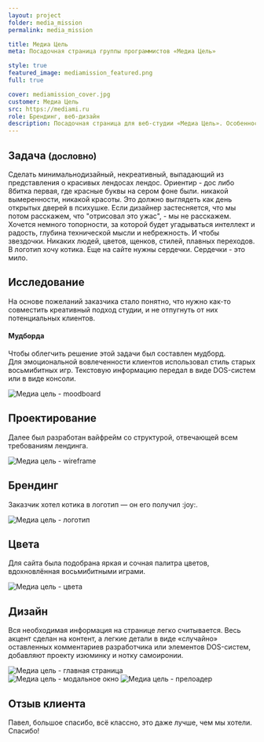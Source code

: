 ```yaml
---
layout: project
folder: media_mission
permalink: media_mission

title: Медиа Цель
meta: Посадочная страница группы программистов «Медиа Цель»

style: true
featured_image: mediamission_featured.png
full: true

cover: mediamission_cover.jpg
customer: Медиа Цель
src: https://mediami.ru
role: Брендинг, веб-дизайн
description: Посадочная страница для веб-студии «Медиа Цель». Особенностью проекта были интересные пожелания заказчика.
---
```


<section class="project-grey">
  <div class="container">
    <div class="row justify-content-md-center">
      <div class="col-md-10 text">
        <div class="row">
          <div class="col-md-8">
            <h2>Задача <small>(дословно)</small></h2>
            <p class="chat">Сделать минимальнодизайный, некреативный, выпадающий из представления о красивых лендосах лендос. Ориентир - дос либо 8битка первая, где красные буквы на сером фоне были. никакой вымеренности, никакой красоты. Это должно выглядеть как день открытых дверей в психушке.  Если дизайнер застесняется, что мы потом расскажем, что "отрисовал это ужас", - мы не расскажем. Хочется немного топорности, за которой будет угадываться интеллект и радость, глубина технической мысли и небрежность. И чтобы звездочки. Никаких людей, цветов, щенков, стилей, плавных переходов. В логотип хочу котика. Еще на сайте нужны сердечки. Сердечки - это мило.</p>
          </div>
        </div>
      </div>
    </div>
  </div>
</section>


<section class="project-brand">
  <div class="container">
    <div class="row justify-content-md-center">
      <div class="col-md-10 text">
        <div class="row">
          <div class="col-md-8">
            <h2>Исследование</h2>
            <p>На основе пожеланий заказчика стало понятно, что нужно как-то совместить креативный подход студии, и не отпугнуть от них потенциальных клиентов.</p>
            <h4>Мудборда</h4>
			<p>Чтобы облегчить решение этой задачи был составлен мудборд. Для&nbsp;эмоциональной вовлеченности клиентов использовал стиль старых восьмибитных игр. Текстовую информацию передал в виде DOS-систем или в виде консоли.</p>
          </div>
          <div class="col-md-12">
          	<img src="{{site.baseurl}}/img/project_img/{{page.folder}}/mediamission_bh_2_2.png" alt="Медиа цель - moodboard">
          </div>
        </div>
      </div>
    </div>
  </div>
</section>


<section class="project-grey">
  <div class="container">
    <div class="row justify-content-md-center">
      <div class="col-md-10 text">
        <div class="row">
          <div class="col-md-8">
            <h2>Проектирование</h2>
            <p>Далее был разработан вайфрейм со структурой, отвечающей всем требованиям лендинга.</p>
          </div>
        </div>
      </div>
      <div class="col-md-12 text-center">
      	<img class="d-inline-block" src="{{site.baseurl}}/img/project_img/{{page.folder}}/mediamission-isometric-wireframe.png" alt="Медиа цель - wireframe">
      </div>
    </div>
  </div>
</section>


<section class="project-brand">
  <div class="container">
    <div class="row justify-content-md-center">
      <div class="col-md-10 text">
        <div class="row">
          <div class="col-md-8">
            <h2>Брендинг</h2>
            <p>Заказчик хотел котика в логотип — он его получил :joy:.</p>
          </div>
          <div class="col-md-12 mt-5">
          	<img src="{{site.baseurl}}/img/project_img/{{page.folder}}/mediamission-logo.png" alt="Медиа цель - логотип">
          </div>
        </div>
      </div>
    </div>
  </div>
</section>


<section class="project-grey">
  <div class="container">
    <div class="row justify-content-md-center">
      <div class="col-md-10 text">
        <div class="row">
          <div class="col-md-8">
            <h2>Цвета</h2>
            <p>Для сайта была подобрана яркая и сочная палитра цветов, вдохновлённая восьмибитными играми.</p>
          </div>
          <div class="col-md-12 mt-5">
          	<img src="{{site.baseurl}}/img/project_img/{{page.folder}}/mediamission-colors.png" alt="Медиа цель - цвета">
          </div>
        </div>
      </div>
    </div>
  </div>
</section>


<section class="project-brand project-brand-design">
  <div class="container">
    <div class="row justify-content-md-center">
      <div class="col-md-10 text">
        <div class="row">
          <div class="col-md-8 mb-4">
            <h2>Дизайн</h2>
            <p>Вся необходимая информация на странице легко считывается. Весь акцент сделан на контент, а легкие детали в виде «случайно» оставленных комментариев разработчика или элементов DOS-систем, добавляют проекту изюминку и нотку самоиронии.</p>
          </div>
        </div>
      </div>
      <div class="col-md-6 text-center">
      	<img class="d-inline-block" src="{{site.baseurl}}/img/project_img/{{page.folder}}/mediamission-index.png" alt="Медиа цель - главная страница">
      </div>
      <div class="col-md-6 text-center">
      	<img class="d-inline-block mb-5" src="{{site.baseurl}}/img/project_img/{{page.folder}}/mediamission-modal.png" alt="Медиа цель - модальное окно">
      	<img class="d-inline-block" src="{{site.baseurl}}/img/project_img/{{page.folder}}/mediamission-loader.png" alt="Медиа цель - прелоадер">
      </div>
    </div>
  </div>
</section>


<section class="project-grey project-bd">
  <div class="container">
    <div class="row justify-content-md-center">
      <div class="col-md-10 text">
        <div class="row">
          <div class="col-md-8">
            <h2>Отзыв клиента</h2>
            <p class="chat">Павел, большое спасибо, всё классно, это даже лучше, чем мы хотели. Спасибо!</p>
          </div>
        </div>
      </div>
    </div>
  </div>
</section>







<!-- ##### Задание (дословно)
> Сделать минимальнодизайный, некреативный, выпадающий из представления о красивых лендосах лендос. Ориентир - дос либо 8битка первая, где красные буквы на сером фоне были. никакой вымеренности, никакой красоты. Это должно выглядеть как день открытых дверей в психушке.  Если дизайнер застесняется, что мы потом расскажем, что "отрисовал это ужас", - мы не расскажем. Хочется немного топорности, за которой будет угадываться интеллект и радость, глубина технической мысли и небрежность. И чтобы звездочки. Никаких людей, цветов, щенков, стилей, плавных переходов. В логотип хочу котика. Еще на сайте нужны сердечки. Сердечки - это мило.


![Медиа цель - скриншот 1]({{site.baseurl}}/img/project_img/{{page.folder}}/mediamission_bh.png)


##### Мудборда
Несмотря на пожелания заказчика по поводу вымеренности и красоты, решил, что все-таки необходимо придерживаться определенного уровня качества. Нужно было совместить креативный подход студии, и не отпугнуть от них потенциальных клиентов.

Чтобы облегчить решение этой задачи был составлен мудборд. Для эмоциональной вовлеченности клиентов решил истпользовать стиль старых восьмибитных игр. Текстовую информацию передал в виде DOS-систем или в виде консоли. 

![Медиа цель - скриншот 2]({{site.baseurl}}/img/project_img/{{page.folder}}/mediamission_bh_2.png)

##### Брендинг
Заказчик хотел котика в логотип — он его получил :joy:

![Медиа цель - скриншот 3]({{site.baseurl}}/img/project_img/{{page.folder}}/mediamission_bh_3.png)

##### Цвета
![Медиа цель - скриншот 4]({{site.baseurl}}/img/project_img/{{page.folder}}/mediamission_bh_4.png)

##### Вайфрейм
Далее был разработан вайфрейм со структурой, отвечающей всем требованиям лендинга.

![Медиа цель - скриншот 5]({{site.baseurl}}/img/project_img/{{page.folder}}/mediamission_bh_5.png)

##### Результат
![Медиа цель - скриншот 6]({{site.baseurl}}/img/project_img/{{page.folder}}/mediamission_bh_6.png)
![Медиа цель - скриншот 7]({{site.baseurl}}/img/project_img/{{page.folder}}/mediamission_bh_7.png)
![Медиа цель - скриншот 8]({{site.baseurl}}/img/project_img/{{page.folder}}/mediamission_bh_8.png)

##### Отзыв клиента
> Павел, большое спасибо, всё классно, это даже лучше, чем мы хотели. Спасибо! -->

